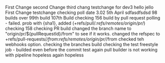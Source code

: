 
First Change
second Change
third chang
testchange
for dev3 
hello
jello
First Change
testchange 
checking poll
date
3.02 5th April
sdfasdfsdsd
98 builds over
99th build
107th Build
checking 156 build by pull request polling - failed. prob with {sha1}, added (+refs/pull/*:refs/remotes/origin/pr/*)
checking 158
checking PR build
changed the branch name to "origin/pr/${pullRequestId}/from" to see if it works.
changed the refspec to +refs/pull-requests/*/from:refs/remotes/origin/pr/*/from
checked teh webhooks option.
checking the branches build
checking the test freestyle job - builded even before the commit
test again
pull builder is not working with pipeline
hopeless
again hopeless
